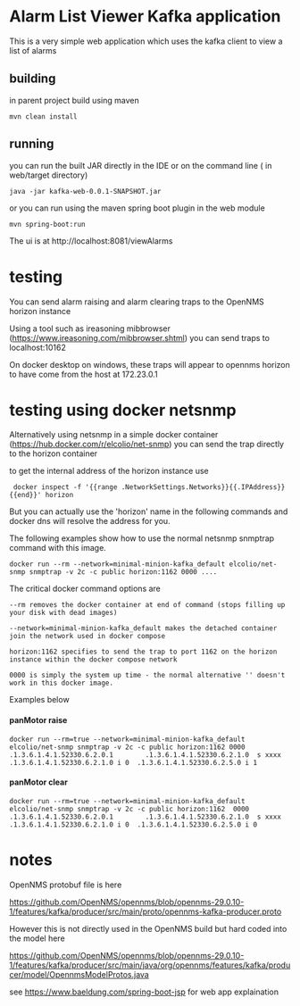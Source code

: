 # Alarm List Viewer Kafka application

This is a very simple web application which uses the kafka client to view a list of alarms

## building
in parent project build using maven

```
mvn clean install
```

## running

you can run the built JAR directly in the IDE or on the command line ( in web/target directory)

```
java -jar kafka-web-0.0.1-SNAPSHOT.jar
```
or you can run using the maven spring boot plugin in the web module

```
mvn spring-boot:run
```

The ui is at http://localhost:8081/viewAlarms


# testing

You can send alarm raising and alarm clearing traps to the OpenNMS horizon instance



Using a tool such as  ireasoning mibbrowser (https://www.ireasoning.com/mibbrowser.shtml) you can send traps to localhost:10162

On docker desktop on windows, these traps will appear to opennms horizon  to have come from the host at 172.23.0.1

# testing using docker netsnmp

Alternatively using netsnmp in a  simple docker container (https://hub.docker.com/r/elcolio/net-snmp) you can  send the trap directly to the horizon container

to get the internal address of the horizon instance use

```
 docker inspect -f '{{range .NetworkSettings.Networks}}{{.IPAddress}}{{end}}' horizon
```

But you can actually use the 'horizon' name in the following commands and docker dns will resolve the address for you.

The following examples show how to use the normal netsnmp snmptrap command with this image. 
 

```
docker run --rm --network=minimal-minion-kafka_default elcolio/net-snmp snmptrap -v 2c -c public horizon:1162 0000 ....
```

The critical docker command options are

```
--rm removes the docker container at end of command (stops filling up your disk with dead images)

--network=minimal-minion-kafka_default makes the detached container join the network used in docker compose

horizon:1162 specifies to send the trap to port 1162 on the horizon instance within the docker compose network

0000 is simply the system up time - the normal alternative '' doesn't work in this docker image.
```

Examples below

#### panMotor raise

```
docker run --rm=true --network=minimal-minion-kafka_default elcolio/net-snmp snmptrap -v 2c -c public horizon:1162 0000 .1.3.6.1.4.1.52330.6.2.0.1        .1.3.6.1.4.1.52330.6.2.1.0  s xxxx   .1.3.6.1.4.1.52330.6.2.1.0 i 0  .1.3.6.1.4.1.52330.6.2.5.0 i 1
```

#### panMotor clear

```
docker run --rm=true --network=minimal-minion-kafka_default elcolio/net-snmp snmptrap -v 2c -c public horizon:1162  0000 .1.3.6.1.4.1.52330.6.2.0.1        .1.3.6.1.4.1.52330.6.2.1.0  s xxxx   .1.3.6.1.4.1.52330.6.2.1.0 i 0  .1.3.6.1.4.1.52330.6.2.5.0 i 0
```


# notes

OpenNMS protobuf file is here 

https://github.com/OpenNMS/opennms/blob/opennms-29.0.10-1/features/kafka/producer/src/main/proto/opennms-kafka-producer.proto

However this is not directly used in the OpenNMS build but hard coded into the model here

https://github.com/OpenNMS/opennms/blob/opennms-29.0.10-1/features/kafka/producer/src/main/java/org/opennms/features/kafka/producer/model/OpennmsModelProtos.java


see https://www.baeldung.com/spring-boot-jsp for web app explaination